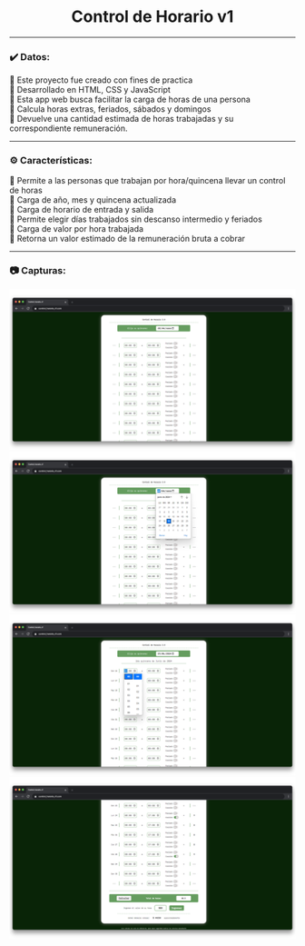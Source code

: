 <div id="titulo" align="center">
    <h1>Control de Horario v1</h1>
</div>

---

<div id="datos">
    <h3>✔️ Datos:</h3>
    <p>
	🔹 Este proyecto fue creado con fines de practica <br>
	🔹 Desarrollado en HTML, CSS y JavaScript <br>
	🔹 Esta app web busca facilitar la carga de horas de una persona <br>
	🔹 Calcula horas extras, feriados, sábados y domingos <br>
	🔹 Devuelve una cantidad estimada de horas trabajadas y su correspondiente remuneración.
    </p>
</div>

---

<div id="caracteristicas">
    <h3>⚙️ Características:</h3>
    <p>
        🔸 Permite a las personas que trabajan por hora/quincena llevar un control de horas <br>
        🔸 Carga de año, mes y quincena actualizada <br>
        🔸 Carga de horario de entrada y salida <br>
        🔸 Permite elegir días trabajados sin descanso intermedio y feriados <br>
        🔸 Carga de valor por hora trabajada <br>
        🔸 Retorna un valor estimado de la remuneración bruta a cobrar <br>
    </p>
</div>

---

<div id="capturas" align="center">
    <h3 align="left"> 📷 Capturas:</h3>
    <img src="https://github.com/elchino8779/ImagenesGitHub/blob/main/ShotsImages/ControlHorariov1/img01.png?raw=true" alt="Cap1" width="800">
    <br>
    <img src="https://github.com/elchino8779/ImagenesGitHub/blob/main/ShotsImages/ControlHorariov1/img02.png?raw=true" alt="Cap2" width="800">
    <br>
    <img src="https://github.com/elchino8779/ImagenesGitHub/blob/main/ShotsImages/ControlHorariov1/img03.png?raw=true" alt="Cap3" width="800">
    <br>
    <img src="https://github.com/elchino8779/ImagenesGitHub/blob/main/ShotsImages/ControlHorariov1/img04.png?raw=true" alt="Cap4" width="800">
</div>
